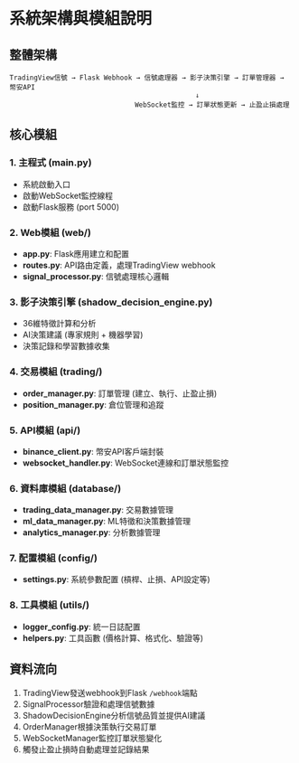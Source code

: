 # 系統架構與模組說明

## 整體架構
```
TradingView信號 → Flask Webhook → 信號處理器 → 影子決策引擎 → 訂單管理器 → 幣安API
                                              ↓
                               WebSocket監控 → 訂單狀態更新 → 止盈止損處理
```

## 核心模組

### 1. 主程式 (main.py)
- 系統啟動入口
- 啟動WebSocket監控線程
- 啟動Flask服務 (port 5000)

### 2. Web模組 (web/)
- **app.py**: Flask應用建立和配置
- **routes.py**: API路由定義，處理TradingView webhook
- **signal_processor.py**: 信號處理核心邏輯

### 3. 影子決策引擎 (shadow_decision_engine.py)
- 36維特徵計算和分析
- AI決策建議 (專家規則 + 機器學習)
- 決策記錄和學習數據收集

### 4. 交易模組 (trading/)
- **order_manager.py**: 訂單管理 (建立、執行、止盈止損)
- **position_manager.py**: 倉位管理和追蹤

### 5. API模組 (api/)
- **binance_client.py**: 幣安API客戶端封裝
- **websocket_handler.py**: WebSocket連線和訂單狀態監控

### 6. 資料庫模組 (database/)
- **trading_data_manager.py**: 交易數據管理
- **ml_data_manager.py**: ML特徵和決策數據管理  
- **analytics_manager.py**: 分析數據管理

### 7. 配置模組 (config/)
- **settings.py**: 系統參數配置 (槓桿、止損、API設定等)

### 8. 工具模組 (utils/)
- **logger_config.py**: 統一日誌配置
- **helpers.py**: 工具函數 (價格計算、格式化、驗證等)

## 資料流向
1. TradingView發送webhook到Flask `/webhook`端點
2. SignalProcessor驗證和處理信號數據
3. ShadowDecisionEngine分析信號品質並提供AI建議
4. OrderManager根據決策執行交易訂單
5. WebSocketManager監控訂單狀態變化
6. 觸發止盈止損時自動處理並記錄結果